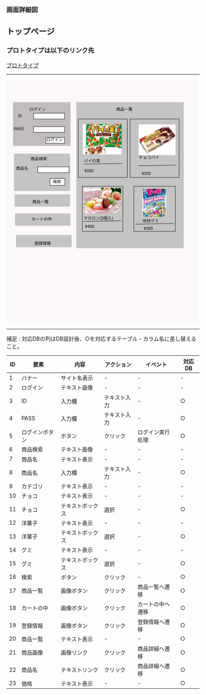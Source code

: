 ### 画面詳細図
## トップページ
### プロトタイプは以下のリンク先
[プロトタイプ](https://www.figma.com/file/RxVIJwLfJTYctd4aWOAFT0/Untitled?node-id=1%3A2)
*****
<img src="../img/toppage.png" width="500">

*****
補足 : 対応DBの列はDB設計後、○を対応するテーブル・カラム名に差し替えること。

| ID | 要素 | 内容 | アクション | イベント | 対応DB |
|----|-----|------|--------|--------|-------|
|1   |バナー|サイト名表示|-    |-       |-      |
|2   |ログイン|テキスト画像|-    |-      |-      |
|3   |ID    |入力欄|テキスト入力|-      |○      |
|4   |PASS  |入力欄|テキスト入力|-      |○      |
|5   |ログインボタン|ボタン|クリック|ログイン実行処理|○ |
|6   |商品検索|テキスト画像|-    |-     |-      |
|7   |商品名 |テキスト表示|-     |-     |-      |
|8   |商品名 |入力欄 |テキスト入力|-     |○      |
|9   |カテゴリ |テキスト表示|-    |-     |-      |
|10  |チョコ   |テキスト表示|-    |-     |-      |
|11  |チョコ   |テキストボックス|選択|-    |○      |
|12  |洋菓子  |テキスト表示|-    |-     |-      |
|13  |洋菓子  |テキストボックス|選択|-    |○      |
|14  |グミ    |テキスト表示|-    |-     |-      |
|15  |グミ    |テキストボックス|選択|-    |○      |
|16  |検索   |ボタン |クリック    |-     |○      |
|17  |商品一覧|画像ボタン|クリック  |商品一覧へ遷移|○|
|18  |カートの中|画像ボタン|クリック |カートの中へ遷移|○|
|19  |登録情報|画像ボタン|クリック  |登録情報へ遷移|○|
|20  |商品一覧|テキスト表示|-    |-      |○     |
|21  |商品画像|画像リンク　|クリック |商品詳細へ遷移|○ |
|22  |商品名 |テキストリンク|クリック|商品詳細へ遷移|○ |
|23  |価格   |テキスト表示|-     |-     |○      |
